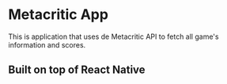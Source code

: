 # Metacritic App

This is application that uses de Metacritic API to fetch all game's information and scores.

## Built on top of React Native